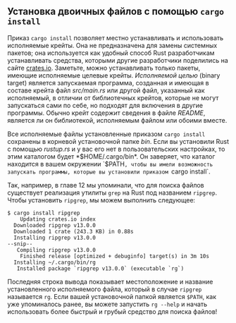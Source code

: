<!-- Old link, do not remove -->

<a id="installing-binaries-from-cratesio-with-cargo-install"></a>

## Установка двоичных файлов с помощью `cargo install`

Приказ `cargo install` позволяет местно устанавливать и использовать исполняемые крейты. Она не предназначена для замены системных пакетов; она используется как удобный способ Rust разработчикам устанавливать средства, которыми другие разработчики поделились на сайте [crates.io](https://crates.io/). Заметьте, можно устанавливать только пакеты, имеющие исполняемые целевые крейты. *Исполняемой целью* (binary target) является запускаемая программа, созданная и имеющая в составе крейта файл *src/main.rs* или другой файл, указанный как исполняемый, в отличии от библиотечных крейтов, которые не могут запускаться сами по себе, но подходят для включения в другие программы. Обычно крейт содержит сведения в файле *README*, является ли он библиотекой, исполняемым файлом или обоими вместе.

Все исполняемые файлы установленные приказом `cargo install` сохранены в корневой установочной папке *bin*. Если вы установили Rust с помощью *rustup.rs* и у вас его нет в пользовательских настройках, то этим каталогом будет *$HOME/.cargo/bin*. Он заверяет, что каталог находится в вашем окружении `$PATH`, чтобы вы имели возможность запускать программы, которые вы установили приказом `cargo install`.

Так, например, в главе 12 мы упоминали, что для поиска файлов существует реализация утилиты `grep` на Rust под названием `ripgrep`. Чтобы установить `ripgrep`, мы можем выполнить следующее:

<!-- manual-regeneration
cargo install something you don't have, copy relevant output below
-->

```console
$ cargo install ripgrep
    Updating crates.io index
  Downloaded ripgrep v13.0.0
  Downloaded 1 crate (243.3 KB) in 0.88s
  Installing ripgrep v13.0.0
--snip--
   Compiling ripgrep v13.0.0
    Finished release [optimized + debuginfo] target(s) in 3m 10s
  Installing ~/.cargo/bin/rg
   Installed package `ripgrep v13.0.0` (executable `rg`)
```

Последняя строка вывода показывает местоположение и название установленного исполняемого файла, который в случае `ripgrep` называется `rg`. Если вашей установочной папкой является `$PATH`, как уже упоминалось ранее, вы можете запустить `rg --help` и начать использовать более быстрый и грубый средство для поиска файлов!
